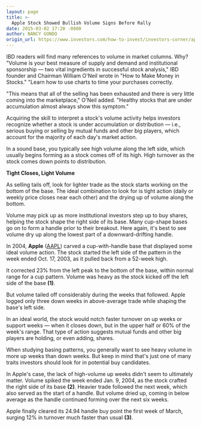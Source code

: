 ```yaml
---
layout: page
title: >-
  Apple Stock Showed Bullish Volume Signs Before Rally
date: 2015-03-02 17:20 -0800
author: NANCY GONDO
origin_url: https://www.investors.com/how-to-invest/investors-corner/apple-showed-bullish-volume-signs
---
```





IBD readers will find many references to volume in market columns. Why? "Volume is your best measure of supply and demand and institutional sponsorship — two vital ingredients in successful stock analysis," IBD founder and Chairman William O'Neil wrote in "How to Make Money in Stocks." "Learn how to use charts to time your purchases correctly.


"This means that all of the selling has been exhausted and there is very little coming into the marketplace," O'Neil added. "Healthy stocks that are under accumulation almost always show this symptom."


Acquiring the skill to interpret a stock's volume activity helps investors recognize whether a stock is under accumulation or distribution — i.e., serious buying or selling by mutual funds and other big players, which account for the majority of each day's market action.


In a sound base, you typically see high volume along the left side, which usually begins forming as a stock comes off of its high. High turnover as the stock comes down points to distribution.


**Tight Closes, Light Volume**


As selling tails off, look for lighter trade as the stock starts working on the bottom of the base. The ideal combination to look for is tight action (daily or weekly price closes near each other) and the drying up of volume along the bottom.


Volume may pick up as more institutional investors step up to buy shares, helping the stock shape the right side of its base. Many cup-shape bases go on to form a handle prior to their breakout. Here again, it's best to see volume dry up along the lowest part of a downward-drifting handle.


In 2004, **Apple** ([AAPL](https://research.investors.com/quote.aspx?symbol=AAPL)) carved a cup-with-handle base that displayed some ideal volume action. The stock started the left side of the pattern in the week ended Oct. 17, 2003, as it pulled back from a 52-week high.


It corrected 23% from the left peak to the bottom of the base, within normal range for a cup pattern. Volume was heavy as the stock kicked off the left side of the base **(1)**.


But volume tailed off considerably during the weeks that followed. Apple logged only three down weeks in above-average trade while shaping the base's left side.


In an ideal world, the stock would notch faster turnover on up weeks or support weeks — when it closes down, but in the upper half or 60% of the week's range. That type of action suggests mutual funds and other big players are holding, or even adding, shares.


When studying basing patterns, you generally want to see heavy volume in more up weeks than down weeks. But keep in mind that's just one of many traits investors should look for in potential buy candidates.


In Apple's case, the lack of high-volume up weeks didn't seem to ultimately matter. Volume spiked the week ended Jan. 9, 2004, as the stock crafted the right side of its base **(2)**. Heavier trade followed the next week, which also served as the start of a handle. But volume dried up, coming in below average as the handle continued forming over the next six weeks.


Apple finally cleared its 24.94 handle buy point the first week of March, surging 12% in turnover much faster than usual **(3)**.





